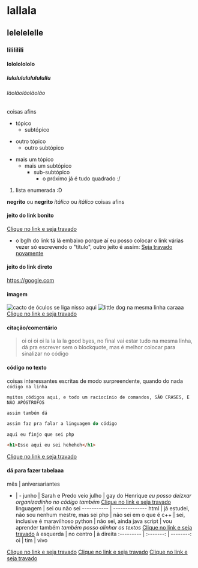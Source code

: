# lallala
## lelelelelle
### lilililili
#### lolololololo
##### lulululululululullu
###### lãolãolãolãolão
coisas afins
* tópico
    + subtópico
- outro tópico
    - outro subtópico
+ mais um tópico
    * mais um subtópico
        + sub-subtópico
            - o próximo já é tudo quadrado :/
1. lista enumerada :D

**negrito** ou __negrito__
*itálico* ou _itálico_
coisas afins

#### jeito do link bonito
[Clique no link e seja travado] 
* o bglh do link tá lá embaixo porque aí eu posso colocar o link várias vezer só escrevendo o "título", outro jeito é assim:
[Seja travado novamente](https://google.com)

#### jeito do link direto
<https://google.com>

#### imagem
![cacto de óculos](https://mundoconectado.com.br/uploads/2022/05/25/25658/cacto.jpg)
se liga nisso aqui ![little dog](https://pipz.com/static/images/blog/eddie.png) na mesma linha caraaa
[Clique no link e seja travado]

#### citação/comentário
> oi oi oi oi
> la la la la
> good byes, no final vai estar tudo na mesma linha, 
dá pra escrever sem o blockquote, mas é melhor colocar para sinalizar no código

#### código no texto
coisas interessantes escritas de modo surpreendente, quando do nada `código na linha` 

```
muitos códigos aqui, e todo um raciocínio de comandos, SÃO CRASES, E NÃO APÓSTROFOS
```
~~~
assim também dá
~~~
```javascript
assim faz pra falar a linguagem do código
``` 
~~~php
aqui eu finjo que sei php
~~~
~~~html
<h1>Esse aqui eu sei heheheh</h1>
~~~
[Clique no link e seja travado]

#### dá para fazer tabelaaa

mês | aniversariantes 
- | - 
junho | Sarah e Predo veio
julho | gay do Henrique
*eu posso deizxar organizadinho no código também*
[Clique no link e seja travado]
linguagem   | sei ou não sei
----------- | --------------
html        | já estudei, não sou nenhum mestre, mas sei
php         | não sei em o que é
c++         | sei, inclusive é maravilhoso
python      | não sei, ainda
java script | vou aprender também
*também posso alinhar os textos*
[Clique no link e seja travado]
à esquerda | no centro | à direita
:--------- | :-------: | --------:
oi         | tim       | vivo

[Clique no link e seja travado]
[Clique no link e seja travado]
[Clique no link e seja travado]


[Clique no link e seja travado]: https://google.com